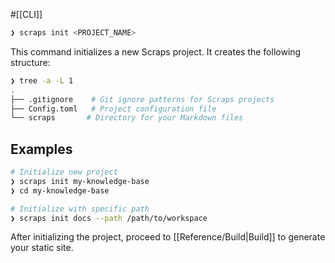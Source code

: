 #[[CLI]]

```bash
❯ scraps init <PROJECT_NAME>
```

This command initializes a new Scraps project. It creates the following structure:

```bash
❯ tree -a -L 1
.
├── .gitignore    # Git ignore patterns for Scraps projects
├── Config.toml   # Project configuration file
└── scraps       # Directory for your Markdown files
```

## Examples

```bash
# Initialize new project
❯ scraps init my-knowledge-base
❯ cd my-knowledge-base

# Initialize with specific path
❯ scraps init docs --path /path/to/workspace
```

After initializing the project, proceed to [[Reference/Build|Build]] to generate your static site.